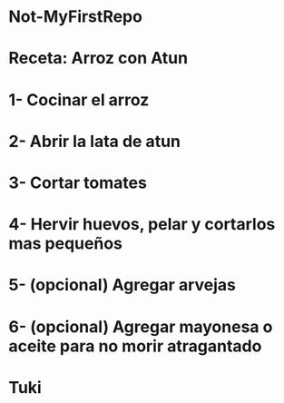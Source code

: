 # Not-MyFirstRepo

# Receta: Arroz con Atun


# 1-    Cocinar el arroz
# 2-    Abrir la lata de atun
# 3-    Cortar tomates
# 4-    Hervir huevos, pelar y cortarlos mas pequeños
# 5-    (opcional) Agregar arvejas
# 6-    (opcional) Agregar mayonesa o aceite para no morir atragantado

# Tuki
